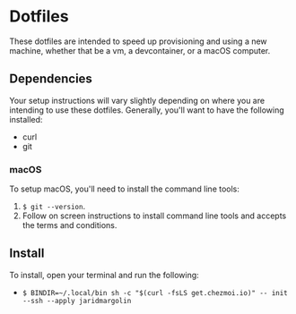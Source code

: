 # Dotfiles

These dotfiles are intended to speed up provisioning and using a new machine, whether that be a vm, a devcontainer, or a macOS computer.

## Dependencies

Your setup instructions will vary slightly depending on where you are intending to use these dotfiles. Generally, you'll want to have the following installed:

- curl
- git

### macOS

To setup macOS, you'll need to install the command line tools:

1. `$ git --version`.
2. Follow on screen instructions to install command line tools and accepts the terms and conditions.

## Install

To install, open your terminal and run the following:

- `$ BINDIR=~/.local/bin sh -c "$(curl -fsLS get.chezmoi.io)" -- init --ssh --apply jaridmargolin`
